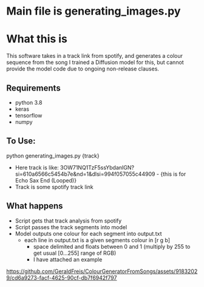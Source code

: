 # Main file is generating_images.py 

# What this is
This software takes in a track link from spotify, and generates a colour sequence from the song
I trained a Diffusion model for this, but cannot provide the model code due to
ongoing non-release clauses.

## Requirements
- python 3.8
- keras
- tensorflow
- numpy

## To Use:
python generating_images.py {track}
- Here track is like: 3OW71NQ1TzF5ssYbdanIGN?si=610a6566c5454b7e&nd=1&dlsi=994f057055c44909 - {this is for Echo Sax End (Looped)}
- Track is some spotify track link

## What happens
- Script gets that track analysis from spotify
- Script passes the track segments into model
- Model outputs one colour for each segment into output.txt
    - each line in output.txt is a given segments colour in [r g b]
        - space delimited and floats between 0 and 1 (multiply by 255 to get usual [0...255] range of RGB)
        - I have attached an example
     
    

https://github.com/GeraldFreis/ColourGeneratorFromSongs/assets/91832029/cd6a9273-facf-4625-90cf-db7f6942f797

